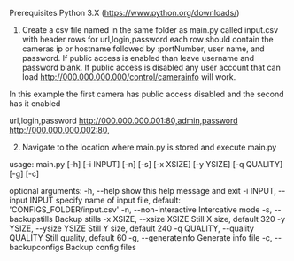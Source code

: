 Prerequisites
Python 3.X (https://www.python.org/downloads/)


1. Create a csv file named in the same folder as main.py called input.csv with header rows for url,login,password each row should contain the cameras ip or hostname followed by :portNumber, user name, and password. If public access is enabled than leave username and password blank. If public access is disabled any user account that can load http://000.000.000.000/control/camerainfo will work.

In this example the first camera has public access disabled and the second has it enabled

url,login,password
http://000.000.000.001:80,admin,password
http://000.000.000.002:80,


2. Navigate to the location where main.py is stored and execute main.py

usage: main.py [-h] [-i INPUT] [-n] [-s] [-x XSIZE] [-y YSIZE] [-q QUALITY]
               [-g] [-c]

optional arguments:
  -h, --help            show this help message and exit
  -i INPUT, --input INPUT
                        specify name of input file, default:
                        'CONFIGS_FOLDER/input.csv'
  -n, --non-interactive
                        Intercative mode
  -s, --backupstills    Backup stills
  -x XSIZE, --xsize XSIZE
                        Still X size, default 320
  -y YSIZE, --ysize YSIZE
                        Still Y size, default 240
  -q QUALITY, --quality QUALITY
                        Still quality, default 60
  -g, --generateinfo    Generate info file
  -c, --backupconfigs   Backup config files
